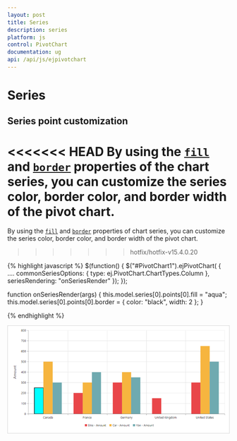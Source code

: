 ```yaml
---
layout: post
title: Series
description: series
platform: js
control: PivotChart
documentation: ug
api: /api/js/ejpivotchart
---
```


# Series

## Series point customization
<<<<<<< HEAD
By using the [`fill`](/api/js/ejchart#members:series-fill) and [`border`](/api/js/ejchart#members:series-border) properties of the chart series, you can customize the series color, border color, and border width of the pivot chart.
=======
By using the [`fill`](/api/js/ejchart#members:series-fill) and [`border`](/api/js/ejchart#members:series-border) properties of chart series, you can customize the series color, border color, and border width of the pivot chart.
>>>>>>> hotfix/hotfix-v15.4.0.20
 
{% highlight javascript %}
$(function()
{
    $("#PivotChart1").ejPivotChart(
    {
        ....
        commonSeriesOptions:
        {
            type: ej.PivotChart.ChartTypes.Column
        },
        seriesRendering: "onSeriesRender"
    });
});

function onSeriesRender(args)
{
    this.model.series[0].points[0].fill = "aqua";
    this.model.series[0].points[0].border = {
        color: "black",
        width: 2
    };
}

{% endhighlight %}

![](Series_images/Series_img1.png)